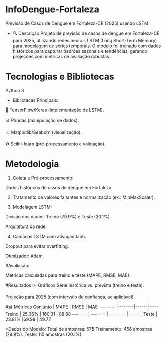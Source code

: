 # InfoDengue-Fortaleza
Previsão de Casos de Dengue em Fortaleza-CE (2025) usando LSTM

* 🔍 Descrição
Projeto de previsão de casos de dengue em Fortaleza-CE para 2025, utilizando redes neurais LSTM (Long Short-Term Memory) para modelagem de séries temporais. O modelo foi treinado com dados históricos para capturar padrões sazonais e tendências, gerando projeções com métricas de avaliação robustas.

# Tecnologias e Bibliotecas
Python 3

* Bibliotecas Principais:

🧠 TensorFlow/Keras (implementação da LSTM).

📊 Pandas (manipulação de dados).

📈 Matplotlib/Seaborn (visualização).

⚙️ Scikit-learn (pré-processamento e validação).

# Metodologia
1. Coleta e Pré-processamento:

Dados históricos de casos de dengue em Fortaleza.

2. Tratamento de valores faltantes e normalização (ex.: MinMaxScaler).

3. Modelagem LSTM:

Divisão dos dados: Treino (79.9%) e Teste (20.1%).

Arquitetura da rede:

4. Camadas LSTM com ativação tanh.

Dropout para evitar overfitting.

Otimizador: Adam.

#Avaliação:

Métricas calculadas para treino e teste (MAPE, RMSE, MAE).

#Resultados
📉 Gráficos
Série histórica vs. prevista (treino e teste).

Projeção para 2025 (com intervalo de confiança, se aplicável).

#📊 Métricas
Conjunto  |	MAPE  | RMSE	| MAE
--------  |--------|------|-----  
Treino	|  25.36%  |	160.31	| 88.68
--------| --------|---------|-------
Teste	  | 23.81%	|69.99	| 49.77

*Dados do Modelo:
Total de amostras: 575
Treinamento: 456 amostras (79.9%).
Teste: 115 amostras (20.1%).

